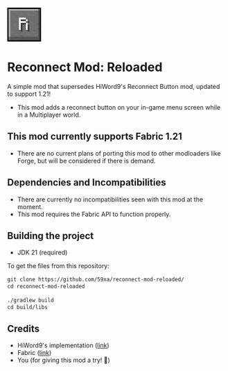 ![Reconnect Mod: Reloaded Icon](https://github.com/59xa/reconnect-mod-reloaded/blob/master/src/main/resources/assets/reconnect-mod-reloaded/icon.png?raw=true)
# Reconnect Mod: Reloaded
A simple mod that supersedes HiWord9's Reconnect Button mod, updated to support 1.21!
- This mod adds a reconnect button on your in-game menu screen while in a Multiplayer world.

## This mod currently supports Fabric 1.21
- There are no current plans of porting this mod to other modloaders like Forge, but will be considered if there is demand.

## Dependencies and Incompatibilities
- There are currently no incompatibilities seen with this mod at the moment.
- This mod requires the Fabric API to function properly.

## Building the project
- JDK 21 (required)

To get the files from this repository:
```
git clone https://github.com/59xa/reconnect-mod-reloaded/
cd reconnect-mod-reloaded

./gradlew build
cd build/libs
```

## Credits
- HiWord9's implementation ([link](https://github.com/HiWord9/Reconnect-Button-HiWord9-fabric-1.19))
- Fabric ([link](https://fabricmc.net/))
- You (for giving this mod a try! 🤍)
